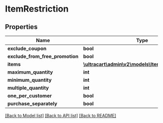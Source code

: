 # ItemRestriction

## Properties
Name | Type | Description | Notes
------------ | ------------- | ------------- | -------------
**exclude_coupon** | **bool** |  | [optional] 
**exclude_from_free_promotion** | **bool** |  | [optional] 
**items** | [**\ultracart\admin\v2\models\ItemRestrictionItem[]**](ItemRestrictionItem.md) |  | [optional] 
**maximum_quantity** | **int** |  | [optional] 
**minimum_quantity** | **int** |  | [optional] 
**multiple_quantity** | **int** |  | [optional] 
**one_per_customer** | **bool** |  | [optional] 
**purchase_separately** | **bool** |  | [optional] 

[[Back to Model list]](../README.md#documentation-for-models) [[Back to API list]](../README.md#documentation-for-api-endpoints) [[Back to README]](../README.md)


